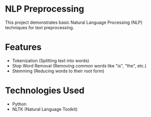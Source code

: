 # NLP Preprocessing

This project demonstrates basic Natural Language Processing (NLP) techniques for text preprocessing.

# Features
- Tokenization (Splitting text into words)
- Stop Word Removal (Removing common words like "is", "the", etc.)
- Stemming (Reducing words to their root form)

# Technologies Used
- Python
- NLTK (Natural Language Toolkit)

